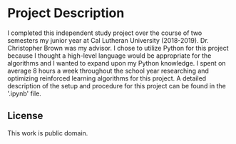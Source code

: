 # Project Description

I completed this independent study project over the course of two semesters my junior year at Cal Lutheran University (2018-2019). Dr. Christopher Brown was my advisor. I chose to utilize Python for this project because I thought a high-level language would be appropriate for the algorithms and I wanted to expand upon my Python knowledge. I spent on average 8 hours a week throughout the school year researching and optimizing reinforced learning algorithms for this project. A detailed description of the setup and procedure for this project can be found in the '.ipynb' file. 

## License
This work is public domain.
